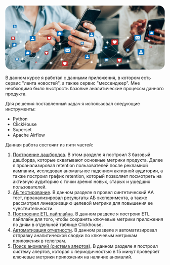 ![Social media stock image](./other_files/social_media_stock_image_rounded.jpg)

В данном курсе я работал с данными приложения, в котором есть сервис "лента новостей", а также сервис "мессенджер". Мне необходимо было выстрость базовые аналитические процессы данного продукта.

Для решения поставленный задач я использовал следующие инструменты:

- Python
- ClickHouse
- Superset
- Apache Airflow

Данная работа состояит из пяти частей:

1. [Построение дашбордов](bi). В этом разделе я построил 3 базовый дашборда, которые охватывают основные метрики продукта. Далее я проанализировал retention пользователей после рекламной кампании, исследовал аномальное падением активной аудитории, а также построил график retention, который позволяет посмотреть на активную аудиторию с точки зрения новых, старых и ушедших пользователей.
2. [АБ тестирование](ab_test). В данном разделе я провел синтетический АА тест, проанализировал результаты АБ эксперимента, а также рассмотрел линеаризацию целевой метрики для повышения ее чувствительности. 
3. [Построение ETL пайплайна](airflow_ETL). В данном разделе я построил ETL пайплайн для того, чтобы сохранять ключевые метрики приложения по дням в отдельной таблице Clickhouse.
4. [Автоматизация отчетности](Report_automatization). В данном разделе я автоматизировал отправку аналитической сводки по ключевым метрикам приложения в телеграм.
5. [Поиск аномалий (система алертов)](anomaly_detection). В данном разделе я построил систему алертов, которая с периодичностью в 15 минут проверяет ключевые метрики приложения на наличие аномалий.